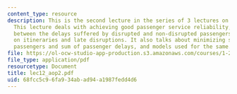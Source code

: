 ```yaml
---
content_type: resource
description: This is the second lecture in the series of 3 lectures on Airline Operations.
  This lecture deals with achieving good passenger service reliability, comparison
  between the delays suffered by disrupted and non-disrupted passengers, discussion
  on itineraries and late disruptions. It also talks about minimizing sum of disrupted
  passengers and sum of passenger delays, and models used for the same.
file: https://ol-ocw-studio-app-production.s3.amazonaws.com/courses/1-206j-airline-schedule-planning-spring-2003/68fcc5c96fa934abad94a1987fedd4d6_lec12_aop2.pdf
file_type: application/pdf
resourcetype: Document
title: lec12_aop2.pdf
uid: 68fcc5c9-6fa9-34ab-ad94-a1987fedd4d6
---
```

